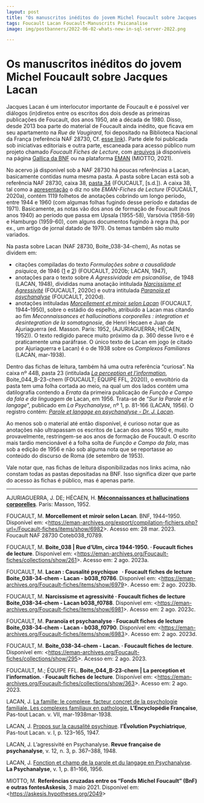 ```yaml
---
layout: post
title: "Os manuscritos inéditos do jovem Michel Foucault sobre Jacques Lacan"
tags: Foucault Lacan Foucault-Manuscrits Psicanalise
image: img/postbanners/2022-06-02-whats-new-in-sql-server-2022.png

---
```


# Os manuscritos inéditos do jovem Michel Foucault sobre Jacques Lacan

Jacques Lacan é um interlocutor importante de Foucault e é possível ver
diálogos (in)diretos entre os escritos dos dois desde as primeiras
publicações de Foucault, dos anos 1950, até a década de 1980. Disso,
desde 2013 boa parte do material de Foucault ainda inédito, que ficava
em seu apartamento na *Rue de Vaugirard*, foi depositado na Biblioteca
Nacional da França (referência NAF 28730, Cf. [esse
link](https://askesis.hypotheses.org/2049)). Parte dele foi publicada
sob iniciativas editoriais e outra parte, escaneada para acesso público
num projeto chamado *Foucault Fiches de Lecture*, com
[arquivos](https://askesis.hypotheses.org/2049) já disponíveis na página
[Gallica da BNF](https://gallica.bnf.fr/) ou na plataforma
[EMAN](https://eman-archives.org/Foucault-fiches/) (MIOTTO, 2021).

No acervo já disponível sob a NAF 28730 há poucas referências a Lacan,
basicamente contidas numa mesma pasta. A pasta sobre Lacan está sob a
referência NAF 28730, caixa 38, [pasta
34](https://eman-archives.org/Foucault-fiches/collections/show/295)
(FOUCAULT, \[s.d.\]). A caixa 38, tal como a
[apresentação](https://eman-archives.org/Foucault-fiches/collections/show/261)
o diz no site *EMAN-Fiches de Lecture* (FOUCAULT, 2020a), contém 1119
folhetos de anotações cobrindo um longo período, entre 1944 e 1960 (com
algumas folhas fugindo desse período e datadas de 1971). Basicamente, as
notas vão dos anos de formação de Foucault (nos anos 1940) ao período
que passa em Upsala (1955-58), Varsóvia (1958-59) e Hamburgo (1959-60),
com alguns documentos fugindo à regra (há, por ex., um artigo de jornal
datado de 1971). Os temas também são muito variados.

Na pasta sobre Lacan (NAF 28730, Boite_038-34-chem), As notas se dividem
em:

-   citações compiladas do texto *Formulações sobre a causalidade
    psíquica*, de 1946
    ([1](https://eman-archives.org/Foucault-fiches/items/show/6979) e
    [2](https://eman-archives.org/Foucault-fiches/items/show/6980))
    (FOUCAULT, 2020b; LACAN, 1947),
-   anotações para o texto sobre *A Agressividade em psicanálise*, de
    1948 (LACAN, 1948), divididas numa anotação intitulada *[Narcissisme
    et
    Agressivité](https://eman-archives.org/Foucault-fiches/items/show/6981)*
    (FOUCAULT, 2020c) e outra intitulada *[Paranoïa et
    psychanalyse](https://eman-archives.org/Foucault-fiches/items/show/6983)*
    (FOUCAULT, 2020d).
-   anotações intituladas *[Morcellement et miroir selon
    Lacan](https://eman-archives.org/Foucault-fiches/items/show/6982)*
    (FOUCAULT, 1944–1950), sobre o estádio do espelho, atribuído a Lacan
    mas citando ao fim *Meconnaissances et hallucinations corporelles :
    integration et desintegration de la somatognosie*, de Henri Hecaen e
    Juan de Ajuriaguerra (ed. Masson. Paris: 1952, (AJURIAGUERRA;
    HÉCAEN, 1952)). O texto redigido parece muito próximo da p. 360
    desse livro e é praticamente uma paráfrase. O único texto de Lacan
    em jogo (e citado por Ajuriaguerra e Lacan) é o de 1938 sobre os
    *Complexos Familiares* (LACAN, mar-1938).

Dentro das fichas de leitura, também há uma outra referência “curiosa”.
Na caixa nº 44B, pasta 23 (intitulada *[La perception et
l’information](https://eman-archives.org/Foucault-fiches/collections/show/363)*,
Boite_044_B-23-chem (FOUCAULT; ÉQUIPE FFL, 2020)), o envoltório da pasta
tem uma folha cortada ao meio, na qual um dos lados contém uma
datilografia contendo a *Errata* da primeira publicação de *Função e
Campo da fala e da linguagem* de Lacan, em 1956. Trata-se de “*Sur la
Parole et le langage*”, publicado em *La Psychanalyse*, nº 1, p. 81-166
(LACAN, 1956). O registro contém: *[Parole et langage en psychanalyse -
Dr. J.
Lacan](https://eman-archives.org/Foucault-fiches/items/show/8280)*.

Ao menos sob o material até então disponível, é curioso notar que as
anotações não ultrapassam os escritos de Lacan dos anos 1950 e, muito
provavelmente, restringem-se aos anos de formação de Foucault. O escrito
mais tardio mencionável é a folha solta de *Função e Campo da fala*, mas
sob a edição de 1956 e não sob alguma nota que se reportasse ao conteúdo
do discurso de Roma (de setembro de 1953).

Vale notar que, nas fichas de leitura disponibilizadas nos links acima,
não constam todas as pastas depositadas na BNF. Isso significa dizer que
parte do acesso às fichas é público, mas é apenas parte.

---

AJURIAGUERRA, J. DE; HÉCAEN, H. **[Méconnaissances et hallucinations
corporelles](https://books.google.com/books/about/M%C3%A9connaissances_et_hallucinations_corpo.html?hl=pt-BR&id=KJIRAQAAMAAJ)**.
Paris: Masson, 1952.

FOUCAULT, M. **Morcellement et miroir selon Lacan**. BNF, 1944–1950.
Disponível em:
\<<https://eman-archives.org/export/compilation-fichiers.php?url=/Foucault-fiches/items/show/6982>\>.
Acesso em: 28 mar. 2023. Foucault NAF 28730 Coteb038_f0789.

FOUCAULT, M. **Boite_038 \| Rue d’Ulm, circa 1944-1950. · Foucault
fiches de lecture**. Disponível em:
\<<https://eman-archives.org/Foucault-fiches/collections/show/261>\>.
Acesso em: 2 ago. 2023a.

FOUCAULT, M. **Lacan : Causalité psychique   · Foucault fiches de
lecture Boite_038-34-chem - Lacan - b038_f0786**. Disponível em:
\<<https://eman-archives.org/Foucault-fiches/items/show/6979>\>. Acesso
em: 2 ago. 2023b.

FOUCAULT, M. **Narcissisme et agressivité · Foucault fiches de lecture
Boite_038-34-chem - Lacan b038_f0788**. Disponível em:
\<<https://eman-archives.org/Foucault-fiches/items/show/6981>\>. Acesso
em: 2 ago. 2023c.

FOUCAULT, M. **Paranoïa et psychanalyse · Foucault fiches de lecture
Boite_038-34-chem - Lacan - b038_f0790**. Disponível em:
\<<https://eman-archives.org/Foucault-fiches/items/show/6983>\>. Acesso
em: 2 ago. 2023d.

FOUCAULT, M. **Boite_038-34-chem - Lacan. · Foucault fiches de
lecture**. Disponível em:
\<<https://eman-archives.org/Foucault-fiches/collections/show/295>\>.
Acesso em: 2 ago. 2023.

FOUCAULT, M.; ÉQUIPE FFL. **Boite_044_B-23-chem \| La perception et
l’information. · Foucault fiches de lecture**. Disponível em:
\<<https://eman-archives.org/Foucault-fiches/collections/show/363>\>.
Acesso em: 2 ago. 2023.

LACAN, J. [La famille: le complexe, facteur concret de la psychologie
familiale. Les complexes familiaux en
pathologie.](https://ecole-lacanienne.net/wp-content/uploads/2016/04/1938-03-00.pdf)
**L’Encyclopédie Française**, Pas-tout Lacan. v. VII, mar-1938mar-1938.

LACAN, J. [Propos sur la causalité
psychique](https://ecole-lacanienne.net/wp-content/uploads/2016/04/1946-09-28.pdf).
**l’Évolution Psychiatrique**, Pas-tout Lacan. v. I, p. 123–165, 1947.

LACAN, J. L’agressivité en Psychanalyse. **Revue française de
psychanalyse**, v. 12, n. 3, p. 367–388, 1948.

LACAN, J. [Fonction et champ de la parole et du langage en
Psychanalyse](http://www.psicanaliseefilosofia.com.br/acervo/fonctionetchamp.doc).
**La Psychanalyse**, v. 1, p. 81–166, 1956.

MIOTTO, M. **Referências cruzadas entre os “Fonds Michel Foucault” (BnF)
e outras fontesAskesis**, 3 maio 2021. Disponível em:
\<<https://askesis.hypotheses.org/2049>\>


